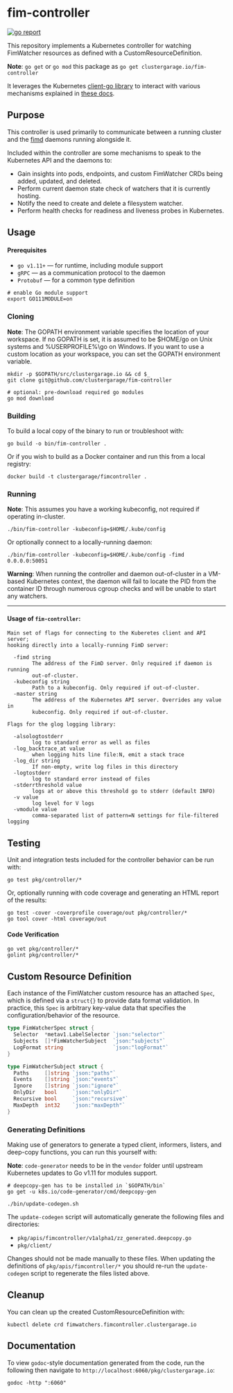 # fim-controller

[![go report](https://goreportcard.com/badge/github.com/clustergarage/fim-controller?style=flat-square)](https://goreportcard.com/report/github.com/clustergarage/fim-controller)

This repository implements a Kubernetes controller for watching FimWatcher
resources as defined with a CustomResourceDefinition.

**Note**: `go get` or `go mod` this package as
`go get clustergarage.io/fim-controller`

It leverages the Kubernetes [client-go
library](https://github.com/kubernetes/client-go/tree/master/tools/cache)
to interact with various mechanisms explained in [these
docs](https://github.com/kubernetes/sample-controller/blob/master/docs/controller-client-go.md).

## Purpose

This controller is used primarily to communicate between a running cluster and
the [fimd](https://github.com/clustergarage/fimd) daemons running alongside it.

Included within the controller are some mechanisms to speak to the Kubernetes
API and the daemons to:

- Gain insights into pods, endpoints, and custom FimWatcher CRDs being added,
  updated, and deleted.
- Perform current daemon state check of watchers that it is currently hosting.
- Notify the need to create and delete a filesystem watcher.
- Perform health checks for readiness and liveness probes in Kubernetes.

## Usage

#### Prerequisites

- `go v1.11+` &mdash; for runtime, including module support
- `gRPC` &mdash; as a communication protocol to the daemon
- `Protobuf` &mdash; for a common type definition

```
# enable Go module support
export GO111MODULE=on
```

### Cloning

**Note**: The GOPATH environment variable specifies the location of your workspace. If no GOPATH is set, it is assumed to be $HOME/go on Unix systems and %USERPROFILE%\go on Windows. If you want to use a custom location as your workspace, you can set the GOPATH environment variable.

```
mkdir -p $GOPATH/src/clustergarage.io && cd $_
git clone git@github.com/clustergarage/fim-controller

# optional: pre-download required go modules
go mod download
```

### Building

To build a local copy of the binary to run or troubleshoot with:

```
go build -o bin/fim-controller .
```

Or if you wish to build as a Docker container and run this from a local
registry:

```
docker build -t clustergarage/fimcontroller .
```

### Running

**Note**: This assumes you have a working kubeconfig, not required if operating
in-cluster.

```
./bin/fim-controller -kubeconfig=$HOME/.kube/config
```

Or optionally connect to a locally-running daemon:

```
./bin/fim-controller -kubeconfig=$HOME/.kube/config -fimd 0.0.0.0:50051
```

**Warning**: When running the controller and daemon out-of-cluster in a
VM-based Kubernetes context, the daemon will fail to locate the PID from the
container ID through numerous cgroup checks and will be unable to start any
watchers.

---

#### Usage of `fim-controller`:

```
Main set of flags for connecting to the Kuberetes client and API server;
hooking directly into a locally-running FimD server:

  -fimd string
        The address of the FimD server. Only required if daemon is running
        out-of-cluster.
  -kubeconfig string
        Path to a kubeconfig. Only required if out-of-cluster.
  -master string
        The address of the Kubernetes API server. Overrides any value in
        kubeconfig. Only required if out-of-cluster.

Flags for the glog logging library:

  -alsologtostderr
        log to standard error as well as files
  -log_backtrace_at value
        when logging hits line file:N, emit a stack trace
  -log_dir string
        If non-empty, write log files in this directory
  -logtostderr
        log to standard error instead of files
  -stderrthreshold value
        logs at or above this threshold go to stderr (default INFO)
  -v value
        log level for V logs
  -vmodule value
        comma-separated list of pattern=N settings for file-filtered logging
```

## Testing

Unit and integration tests included for the controller behavior can be run
with:

```
go test pkg/controller/*
```

Or, optionally running with code coverage and generating an HTML report of the
results:

```
go test -cover -coverprofile coverage/out pkg/controller/*
go tool cover -html coverage/out
```

#### Code Verification

```
go vet pkg/controller/*
golint pkg/controller/*
```

## Custom Resource Definition

Each instance of the FimWatcher custom resource has an attached `Spec`, which
is defined via a `struct{}` to provide data format validation. In practice,
this `Spec` is arbitrary key-value data that specifies the
configuration/behavior of the resource.

```go
type FimWatcherSpec struct {
  Selector  *metav1.LabelSelector `json:"selector"`
  Subjects  []*FimWatcherSubject  `json:"subjects"`
  LogFormat string                `json:"logFormat"`
}

type FimWatcherSubject struct {
  Paths     []string `json:"paths"`
  Events    []string `json:"events"`
  Ignore    []string `json:"ignore"`
  OnlyDir   bool     `json:"onlyDir"`
  Recursive bool     `json:"recursive"`
  MaxDepth  int32    `json:"maxDepth"`
}
```

### Generating Definitions

Making use of generators to generate a typed client, informers, listers, and
deep-copy functions, you can run this yourself with:

**Note**: `code-generator` needs to be in the `vendor` folder until upstream
Kubernetes updates to Go v1.11 for modules support.

```
# deepcopy-gen has to be installed in `$GOPATH/bin`
go get -u k8s.io/code-generator/cmd/deepcopy-gen

./bin/update-codegen.sh
```

The `update-codegen` script will automatically generate the following files and
directories:

- `pkg/apis/fimcontroller/v1alpha1/zz_generated.deepcopy.go`
- `pkg/client/`

Changes should not be made manually to these files. When updating the
definitions of `pkg/apis/fimcontroller/*` you should re-run the
`update-codegen` script to regenerate the files listed above.

## Cleanup

You can clean up the created CustomResourceDefinition with:

```
kubectl delete crd fimwatchers.fimcontroller.clustergarage.io
```

## Documentation

To view `godoc`-style documentation generated from the code, run the following
then navigate to `http://localhost:6060/pkg/clustergarage.io`:

```
godoc -http ":6060"
```
